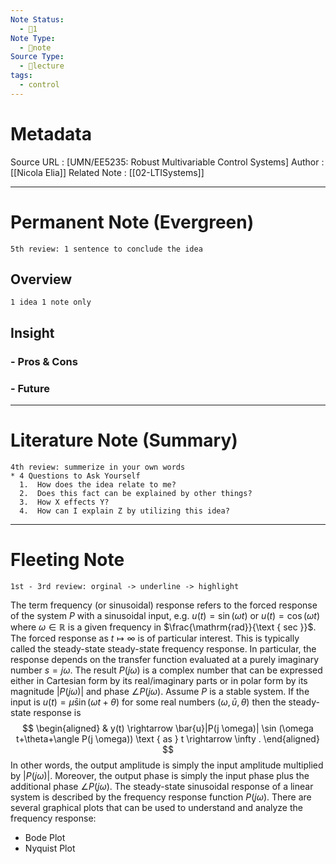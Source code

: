 ```yaml
---
Note Status:
  - 🔅1
Note Type:
  - 📄note
Source Type:
  - 🏫lecture
tags:
  - control
---
```

# Metadata
Source URL       : [UMN/EE5235: Robust Multivariable Control Systems]
Author              : [[Nicola Elia]]
Related Note     : [[02-LTISystems]] 

---

# Permanent Note (Evergreen)
	5th review: 1 sentence to conclude the idea
## Overview
	1 idea 1 note only


## Insight
### - Pros & Cons


### - Future


---

# Literature Note (Summary)
	4th review: summerize in your own words
	* 4 Questions to Ask Yourself
	  1.  How does the idea relate to me?
	  2.  Does this fact can be explained by other things?
	  3.  How X effects Y?
	  4.  How can I explain Z by utilizing this idea?


---

# Fleeting Note 
	1st - 3rd review: orginal -> underline -> highlight


The term frequency (or sinusoidal) response refers to the forced response of the system $P$ with a sinusoidal input, e.g. $u(t)=\sin (\omega t)$ or $u(t)=\cos (\omega t)$ where $\omega \in \mathbb{R}$ is a given frequency in $\frac{\mathrm{rad}}{\text { sec }}$. The forced response as $t \mapsto \infty$ is of particular interest. This is typically called the steady-state steady-state frequency response. In particular, the response depends on the transfer function evaluated at a purely imaginary number $s=j \omega$. The result $P(j \omega)$ is a complex number that can be expressed either in Cartesian form by its real/imaginary parts or in polar form by its magnitude $|P(j \omega)|$ and phase $\angle P(j \omega)$. 
Assume $P$ is a stable system. If the input is $u(t)=\bar{\mu} \sin (\omega t+\theta)$ for some real numbers $(\omega, \bar{u}, \theta)$ then the steady-state response is
$$
\begin{aligned}
& y(t) \rightarrow \bar{u}|P(j \omega)| \sin (\omega t+\theta+\angle P(j \omega)) \text { as } t \rightarrow \infty .
\end{aligned}
$$
In other words, the output amplitude is simply the input amplitude multiplied by $|P(j \omega)|$. Moreover, the output phase is simply the input phase plus the additional phase $\angle P(j \omega)$.
The steady-state sinusoidal response of a linear system is described by the frequency response function $P(j \omega)$. There are several graphical plots that can be used to understand and analyze the frequency response:
-  Bode Plot
- Nyquist Plot
